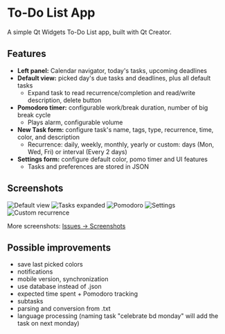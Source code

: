 # To-Do List App

A simple Qt Widgets To-Do List app, built with Qt Creator.

## Features

- **Left panel:** Calendar navigator, today's tasks, upcoming deadlines  
- **Default view:** picked day's due tasks and deadlines, plus all default tasks
  - Expand task to read recurrence/completion and read/write description, delete button
- **Pomodoro timer:** configurable work/break duration, number of big break cycle
  - Plays alarm, configurable volume
- **New Task form:** configure task's name, tags, type, recurrence, time, color, and description
  - Recurrence: daily, weekly, monthly, yearly or custom: days (Mon, Wed, Fri) or interval (Every 2 days)
- **Settings form:** configure default color, pomo timer and UI features
  - Tasks and preferences are stored in JSON

## Screenshots

![Default view](https://github.com/user-attachments/assets/ab7f56b3-d753-4354-9070-a52da1c5f293)
![Tasks expanded](https://github.com/user-attachments/assets/ffa6b66b-f90b-4466-84ae-590e15c53379)
![Pomodoro](https://github.com/user-attachments/assets/7fb97fe3-7ab3-447a-90ca-588f93ff526a)
![Settings](https://github.com/user-attachments/assets/e0697689-02e6-4196-9ab2-f1a91332484a)
![Custom recurrence](https://github.com/user-attachments/assets/b4f1b8cd-5e2c-467c-a738-600b29e468f2)

More screenshots: [Issues → Screenshots](https://github.com/david4more/Thinker/issues/1)

## Possible improvements

  - save last picked colors
  - notifications
  - mobile version, synchronization
  - use database instead of .json
  - expected time spent + Pomodoro tracking
  - subtasks
  - parsing and conversion from .txt
  - language processing (naming task "celebrate bd monday" will add the task on next monday)
